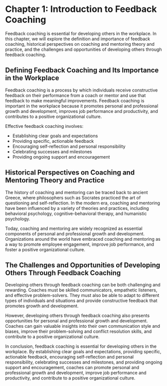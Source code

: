 Chapter 1: Introduction to Feedback Coaching
============================================

Feedback coaching is essential for developing others in the workplace. In this chapter, we will explore the definition and importance of feedback coaching, historical perspectives on coaching and mentoring theory and practice, and the challenges and opportunities of developing others through feedback coaching.

Defining Feedback Coaching and Its Importance in the Workplace
--------------------------------------------------------------

Feedback coaching is a process by which individuals receive constructive feedback on their performance from a coach or mentor and use that feedback to make meaningful improvements. Feedback coaching is important in the workplace because it promotes personal and professional growth and development, improves job performance and productivity, and contributes to a positive organizational culture.

Effective feedback coaching involves:

* Establishing clear goals and expectations
* Providing specific, actionable feedback
* Encouraging self-reflection and personal responsibility
* Celebrating successes and milestones
* Providing ongoing support and encouragement

Historical Perspectives on Coaching and Mentoring Theory and Practice
---------------------------------------------------------------------

The history of coaching and mentoring can be traced back to ancient Greece, where philosophers such as Socrates practiced the art of questioning and self-reflection. In the modern era, coaching and mentoring have been influenced by a variety of theories and practices, including behavioral psychology, cognitive-behavioral therapy, and humanistic psychology.

Today, coaching and mentoring are widely recognized as essential components of personal and professional growth and development. Organizations around the world have embraced coaching and mentoring as a way to promote employee engagement, improve job performance, and foster a positive organizational culture.

The Challenges and Opportunities of Developing Others Through Feedback Coaching
-------------------------------------------------------------------------------

Developing others through feedback coaching can be both challenging and rewarding. Coaches must be skilled communicators, empathetic listeners, and effective problem-solvers. They must also be able to adapt to different types of individuals and situations and provide constructive feedback that promotes growth and development.

However, developing others through feedback coaching also presents opportunities for personal and professional growth and development. Coaches can gain valuable insights into their own communication style and biases, improve their problem-solving and conflict resolution skills, and contribute to a positive organizational culture.

In conclusion, feedback coaching is essential for developing others in the workplace. By establishing clear goals and expectations, providing specific, actionable feedback, encouraging self-reflection and personal responsibility, celebrating successes and milestones, and providing ongoing support and encouragement, coaches can promote personal and professional growth and development, improve job performance and productivity, and contribute to a positive organizational culture.
